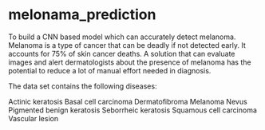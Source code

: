 # melonama_prediction

To build a CNN based model which can accurately detect melanoma. Melanoma is a type of cancer that can be deadly if not detected early.
It accounts for 75% of skin cancer deaths. 
A solution that can evaluate images and alert dermatologists about the presence of melanoma has the potential to reduce a lot of manual effort needed in diagnosis.

The data set contains the following diseases:

Actinic keratosis
Basal cell carcinoma
Dermatofibroma
Melanoma
Nevus
Pigmented benign keratosis
Seborrheic keratosis
Squamous cell carcinoma
Vascular lesion
